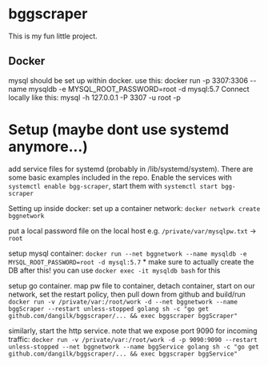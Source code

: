 # bggscraper
This is my fun little project.

## Docker
mysql should be set up within docker. use this: docker run -p 3307:3306 --name mysqldb -e MYSQL_ROOT_PASSWORD=root -d mysql:5.7
Connect locally like this: mysql -h 127.0.0.1 -P 3307 -u root -p

# Setup (maybe dont use systemd anymore...)
add service files for systemd (probably in /lib/systemd/system). There are some basic examples included in the repo.
Enable the services with `systemctl enable bgg-scraper`, start them with `systemctl start bgg-scraper`

Setting up inside docker:
set up a container network:
`docker network create bggnetwork`

put a local password file on the local host e.g.
`/private/var/mysqlpw.txt` -> `root`

setup mysql container: 
`docker run --net bggnetwork --name mysqldb -e MYSQL_ROOT_PASSWORD=root -d mysql:5.7` * make sure to actually create the DB after this! you can use `docker exec -it mysqldb bash` for this

setup go container. map pw file to container, detach container, start on our network, set the restart policy, then pull down from github and build/run
`docker run -v /private/var:/root/work -d --net bggnetwork --name bggScraper --restart unless-stopped golang sh -c "go get github.com/dangilk/bggscraper/... && exec bggscraper bggScraper"`

similarly, start the http service. note that we expose port 9090 for incoming traffic: `docker run -v /private/var:/root/work -d -p 9090:9090 --restart unless-stopped --net bggnetwork --name bggService golang sh -c "go get github.com/dangilk/bggscraper/... && exec bggscraper bggService"`
